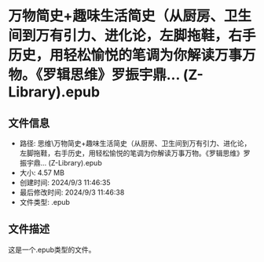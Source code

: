 ﻿# 万物简史+趣味生活简史（从厨房、卫生间到万有引力、进化论，左脚拖鞋，右手历史，用轻松愉悦的笔调为你解读万事万物。《罗辑思维》罗振宇鼎... (Z-Library).epub

## 文件信息
- 路径: 思维\万物简史+趣味生活简史（从厨房、卫生间到万有引力、进化论，左脚拖鞋，右手历史，用轻松愉悦的笔调为你解读万事万物。《罗辑思维》罗振宇鼎... (Z-Library).epub
- 大小: 4.57 MB
- 创建时间: 2024/9/3 11:46:35
- 最后修改时间: 2024/9/3 11:46:38
- 文件类型: .epub

## 文件描述
这是一个.epub类型的文件。

